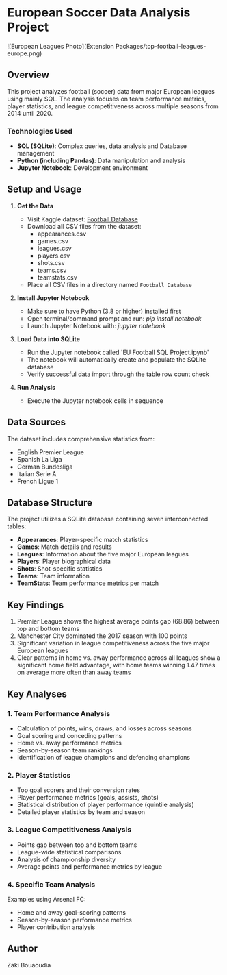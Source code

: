 # European Soccer Data Analysis Project

![European Leagues Photo](Extension Packages/top-football-leagues-europe.png)

## Overview
This project analyzes football (soccer) data from major European leagues using mainly SQL. The analysis focuses on team performance metrics, player statistics, and league competitiveness across multiple seasons from 2014 until 2020.

### Technologies Used
- **SQL (SQLite)**: Complex queries, data analysis and Database management
- **Python (including Pandas)**: Data manipulation and analysis
- **Jupyter Notebook**: Development environment

## Setup and Usage
1. **Get the Data**
   - Visit Kaggle dataset: [Football Database](https://www.kaggle.com/datasets/technika148/football-database/data?select=leagues.csv)
   - Download all CSV files from the dataset:
     - appearances.csv
     - games.csv
     - leagues.csv
     - players.csv
     - shots.csv
     - teams.csv
     - teamstats.csv
   - Place all CSV files in a directory named `Football Database`
2. **Install Jupyter Notebook**
   - Make sure to have Python (3.8 or higher) installed first
   - Open terminal/command prompt and run: *pip install notebook*
   - Launch Jupyter Notebook with: *jupyter notebook*

2. **Load Data into SQLite**
   - Run the Jupyter notebook called 'EU Football SQL Project.ipynb'
   - The notebook will automatically create and populate the SQLite database
   - Verify successful data import through the table row count check

3. **Run Analysis**
   - Execute the Jupyter notebook cells in sequence

## Data Sources
The dataset includes comprehensive statistics from:
- English Premier League
- Spanish La Liga
- German Bundesliga
- Italian Serie A
- French Ligue 1

## Database Structure
The project utilizes a SQLite database containing seven interconnected tables:
- **Appearances**: Player-specific match statistics
- **Games**: Match details and results
- **Leagues**: Information about the five major European leagues
- **Players**: Player biographical data
- **Shots**: Shot-specific statistics
- **Teams**: Team information
- **TeamStats**: Team performance metrics per match

## Key Findings
1. Premier League shows the highest average points gap (68.86) between top and bottom teams
2. Manchester City dominated the 2017 season with 100 points
3. Significant variation in league competitiveness across the five major European leagues
4. Clear patterns in home vs. away performance across all leagues show a significant home field advantage, with home teams winning 1.47 times on average more often than away teams

## Key Analyses

### 1. Team Performance Analysis
- Calculation of points, wins, draws, and losses across seasons
- Goal scoring and conceding patterns
- Home vs. away performance metrics
- Season-by-season team rankings
- Identification of league champions and defending champions

### 2. Player Statistics
- Top goal scorers and their conversion rates
- Player performance metrics (goals, assists, shots)
- Statistical distribution of player performance (quintile analysis)
- Detailed player statistics by team and season

### 3. League Competitiveness Analysis
- Points gap between top and bottom teams
- League-wide statistical comparisons
- Analysis of championship diversity
- Average points and performance metrics by league

### 4. Specific Team Analysis
Examples using Arsenal FC:
- Home and away goal-scoring patterns
- Season-by-season performance metrics
- Player contribution analysis

## Author
Zaki Bouaoudia
